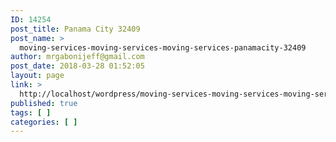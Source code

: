 ```yaml
---
ID: 14254
post_title: Panama City 32409
post_name: >
  moving-services-moving-services-moving-services-panamacity-32409
author: mrgabonijeff@gmail.com
post_date: 2018-03-28 01:52:05
layout: page
link: >
  http://localhost/wordpress/moving-services-moving-services-moving-services-panamacity-32409/
published: true
tags: [ ]
categories: [ ]
---
```

